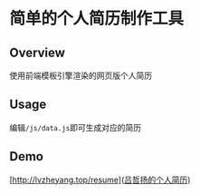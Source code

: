 # 简单的个人简历制作工具

## Overview

使用前端模板引擎渲染的网页版个人简历

## Usage

编辑`/js/data.js`即可生成对应的简历

## Demo

[http://lvzheyang.top/resume](吕哲扬的个人简历)
